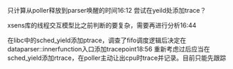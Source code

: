只计算从poller释放到parser唤醒的时间16:12 尝试在yeild处添加trace？

xsens库的线程交互模型比之前判断的要复杂，需要再进行分析16:44

在libc中的sched_yield添加ptrace，调查了fifo调度逻辑后决定在dataparser::innerfunction入口添加tracepoint18:56
重新考虑过后应当在sched_yield添加rtrace，在poller主动让出cpu时trace并记录。目前只能先跟踪